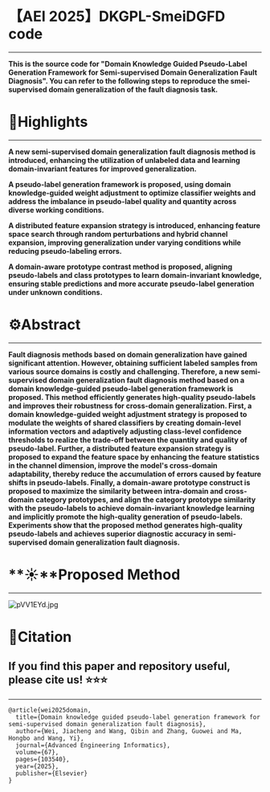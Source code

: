 # 【AEI 2025】DKGPL-SmeiDGFD code

---

**This is the source code for "Domain Knowledge Guided Pseudo-Label Generation Framework for Semi-supervised Domain Generalization Fault Diagnosis". You can refer to the following steps to reproduce the smei-supervised domain generalization of the fault diagnosis task.**

# :triangular_flag_on_post:Highlights

----

**A new semi-supervised domain generalization fault diagnosis method is introduced, enhancing the utilization of unlabeled data and learning domain-invariant features for improved generalization.**

**A pseudo-label generation framework is proposed, using domain knowledge-guided weight adjustment to optimize classifier weights and address the imbalance in pseudo-label quality and quantity across diverse working conditions.** 

**A distributed feature expansion strategy is introduced, enhancing feature space search through random perturbations and hybrid channel expansion, improving generalization under varying conditions while reducing pseudo-labeling errors.**

**A domain-aware prototype contrast method is proposed, aligning pseudo-labels and class prototypes to learn domain-invariant knowledge, ensuring stable predictions and more accurate pseudo-label generation under unknown conditions.**

# ⚙️Abstract

----

**Fault diagnosis methods based on domain generalization have gained significant attention. However, obtaining sufficient labeled samples from various source domains is costly and challenging. Therefore, a new semi-supervised domain generalization fault diagnosis method based on a domain knowledge-guided pseudo-label generation framework is proposed. This method efficiently generates high-quality pseudo-labels and improves their robustness for cross-domain generalization. First, a domain knowledge-guided weight adjustment strategy is proposed to modulate the weights of shared classifiers by creating domain-level information vectors and adaptively adjusting class-level confidence thresholds to realize the trade-off between the quantity and quality of pseudo-label. 
Further, a distributed feature expansion strategy is proposed to expand the feature space by enhancing the feature statistics in the channel dimension, improve the model's cross-domain adaptability, thereby reduce the accumulation of errors caused by feature shifts in pseudo-labels. Finally, a domain-aware prototype construct is proposed to maximize the similarity between intra-domain and cross-domain category prototypes, and align the category prototype similarity with the pseudo-labels to achieve domain-invariant knowledge learning and implicitly promote the high-quality generation of pseudo-labels. Experiments show that the proposed method generates high-quality pseudo-labels and achieves superior diagnostic accuracy in semi-supervised domain generalization fault diagnosis.**

# **:sunny:**Proposed Method

---

![pVV1EYd.jpg](https://s21.ax1x.com/2025/06/19/pVV1EYd.jpg)



# 📄Citation

## If you find this paper and repository useful, please cite us! ⭐⭐⭐

----

```
@article{wei2025domain,
  title={Domain knowledge guided pseudo-label generation framework for semi-supervised domain generalization fault diagnosis},
  author={Wei, Jiacheng and Wang, Qibin and Zhang, Guowei and Ma, Hongbo and Wang, Yi},
  journal={Advanced Engineering Informatics},
  volume={67},
  pages={103540},
  year={2025},
  publisher={Elsevier}
}
```

